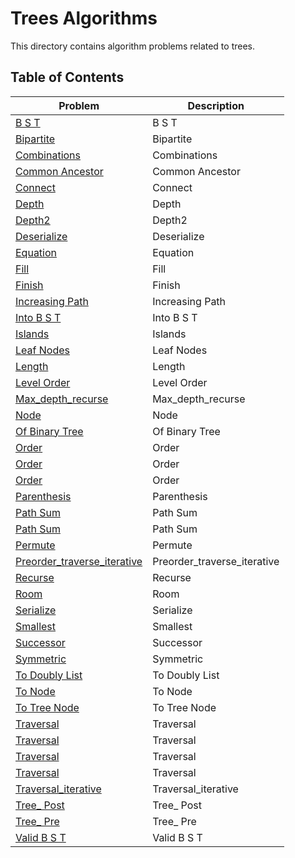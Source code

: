 # Trees Algorithms

This directory contains algorithm problems related to trees.

## Table of Contents

| Problem | Description |
|---------|-------------|
| [B S T](./search_bst.py) | B S T |
| [Bipartite](./is_bipartite.py) | Bipartite |
| [Combinations](./letter_combinations.py) | Combinations |
| [Common Ancestor](./lowest_common_ancestor.py) | Common Ancestor |
| [Connect](./connect.py) | Connect |
| [Depth](./max_depth.py) | Depth |
| [Depth2](./max_depth2.py) | Depth2 |
| [Deserialize](./deserialize.py) | Deserialize |
| [Equation](./calc_equation.py) | Equation |
| [Fill](./flood_fill.py) | Fill |
| [Finish](./can_finish.py) | Finish |
| [Increasing Path](./longest_increasing_path.py) | Increasing Path |
| [Into B S T](./insert_into_bst.py) | Into B S T |
| [Islands](./num_islands.py) | Islands |
| [Leaf Nodes](./remove_leaf_nodes.py) | Leaf Nodes |
| [Length](./ladder_length.py) | Length |
| [Level Order](./zigzag_level_order.py) | Level Order |
| [Max_depth_recurse](./max_depth_recurse.py) | Max_depth_recurse |
| [Node](./delete_node.py) | Node |
| [Of Binary Tree](./diameter_of_binary_tree.py) | Of Binary Tree |
| [Order](./level_order.py) | Order |
| [Order](./alien_order.py) | Order |
| [Order](./find_order.py) | Order |
| [Parenthesis](./generate_parenthesis.py) | Parenthesis |
| [Path Sum](./max_path_sum.py) | Path Sum |
| [Path Sum](./has_path_sum.py) | Path Sum |
| [Permute](./permute.py) | Permute |
| [Preorder_traverse_iterative](./preorder_traverse_iterative.py) | Preorder_traverse_iterative |
| [Recurse](./recurse.py) | Recurse |
| [Room](./clean_room.py) | Room |
| [Serialize](./serialize.py) | Serialize |
| [Smallest](./kth_smallest.py) | Smallest |
| [Successor](./inorder_successor.py) | Successor |
| [Symmetric](./is_symmetric.py) | Symmetric |
| [To Doubly List](./tree_to_doubly_list.py) | To Doubly List |
| [To Node](./list_to_node.py) | To Node |
| [To Tree Node](./list_to_tree_node.py) | To Tree Node |
| [Traversal](./inorder_traversal.py) | Traversal |
| [Traversal](./reverse_postorder_traversal.py) | Traversal |
| [Traversal](./postorder_traversal.py) | Traversal |
| [Traversal](./preorder_traversal.py) | Traversal |
| [Traversal_iterative](./inorder_traversal_iterative.py) | Traversal_iterative |
| [Tree_ Post](./build_tree__post.py) | Tree_ Post |
| [Tree_ Pre](./build_tree__pre.py) | Tree_ Pre |
| [Valid B S T](./is_valid_bst.py) | Valid B S T |
